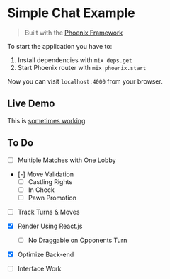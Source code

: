 # Simple Chat Example
> Built with the [Phoenix Framework](https://github.com/phoenixframework/phoenix)

To start the application you have to:

1. Install dependencies with `mix deps.get`
2. Start Phoenix router with `mix phoenix.start`

Now you can visit `localhost:4000` from your browser.

## Live Demo
This is [sometimes working](http://ex.qc.to)


## To Do
- [ ] Multiple Matches with One Lobby
- [-] Move Validation
  - [ ] Castling Rights
  - [ ] In Check
  - [ ] Pawn Promotion
- [ ] Track Turns & Moves
- [X] Render Using React.js
  - [ ] No Draggable on Opponents Turn
- [X] Optimize Back-end
- [ ] Interface Work

